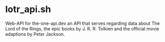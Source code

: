 # lotr_api.sh
Web-API for the-one-api.dev an API that serves regarding data about The Lord of the Rings, the epic books by J. R. R. Tolkien and the official movie adaptions by Peter Jackson.
